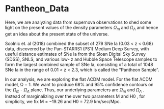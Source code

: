 # Pantheon_Data
Here, we are analyzing data from supernova observations to shed some light on the present values of the density parameters $\Omega_{m}$ and $\Omega_\Lambda$ and hence get an idea about the present state of the universe.

Scolnic et. al (2018) combined the subset of 279 SNe Ia (0.03 < z < 0.68) data, discovered by the Pan-STARRS1 (PS1) Medium Deep Survey, with useful distance estimates of SNe Ia from the Sloan Digital Sky Survey (SDSS), SNLS, and various low- z and Hubble Space Telescope samples to form the largest combined sample of SNe Ia, consisting of a total of 1048 SNe Ia in the range of 0.01 < z < 2.3, which is called the “Pantheon Sample”.

In our analysis, we are exploring the flat ΛCDM model. For the flat ΛCDM model, Ω = 1. We want to produce 68% and 95% confidence contours on the $\Omega_{m}$ - $\Omega_\Lambda$ plane. Thus, our underlying parameters are $\Omega_{m}$ and $\Omega_\Lambda$ . Instead of marginalizing over the over two parameters M and H0 , for simplicity, we fix M = −19.26 and H0 = 72.9 km/sec/Mpc.
